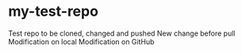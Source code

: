 # my-test-repo
Test repo to be cloned, changed and pushed
New change before pull
Modification on local
Modification on GitHub
